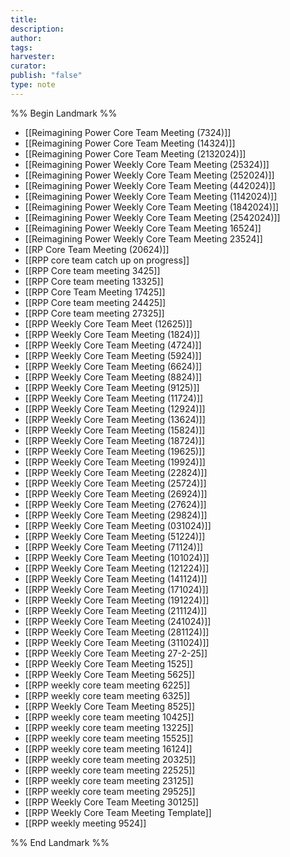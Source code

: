 ```yaml
---
title: 
description: 
author: 
tags: 
harvester: 
curator: 
publish: "false"
type: note
---
```

%% Begin Landmark %%
- [[Reimagining Power Core Team Meeting (7324)]]
- [[Reimagining Power Core Team Meeting (14324)]]
- [[Reimagining Power Core Team Meeting (2132024)]]
- [[Reimagining Power Weekly Core Team Meeting (25324)]]
- [[Reimagining Power Weekly Core Team Meeting (252024)]]
- [[Reimagining Power Weekly Core Team Meeting (442024)]]
- [[Reimagining Power Weekly Core Team Meeting (1142024)]]
- [[Reimagining Power Weekly Core Team Meeting (1842024)]]
- [[Reimagining Power Weekly Core Team Meeting (2542024)]]
- [[Reimagining Power Weekly Core Team Meeting 16524]]
- [[Reimagining Power Weekly Core Team Meeting 23524]]
- [[RP Core Team Meeting (20624)]]
- [[RPP core team catch up on progress]]
- [[RPP Core team meeting 3425]]
- [[RPP Core team meeting 13325]]
- [[RPP Core Team Meeting 17425]]
- [[RPP Core team meeting 24425]]
- [[RPP Core team meeting 27325]]
- [[RPP Weekly Core Team Meet (12625)]]
- [[RPP Weekly Core Team Meeting (1824)]]
- [[RPP Weekly Core Team Meeting (4724)]]
- [[RPP Weekly Core Team Meeting (5924)]]
- [[RPP Weekly Core Team Meeting (6624)]]
- [[RPP Weekly Core Team Meeting (8824)]]
- [[RPP Weekly Core Team Meeting (9125)]]
- [[RPP Weekly Core Team Meeting (11724)]]
- [[RPP Weekly Core Team Meeting (12924)]]
- [[RPP Weekly Core Team Meeting (13624)]]
- [[RPP Weekly Core Team Meeting (15824)]]
- [[RPP Weekly Core Team Meeting (18724)]]
- [[RPP Weekly Core Team Meeting (19625)]]
- [[RPP Weekly Core Team Meeting (19924)]]
- [[RPP Weekly Core Team Meeting (22824)]]
- [[RPP Weekly Core Team Meeting (25724)]]
- [[RPP Weekly Core Team Meeting (26924)]]
- [[RPP Weekly Core Team Meeting (27624)]]
- [[RPP Weekly Core Team Meeting (29824)]]
- [[RPP Weekly Core Team Meeting (031024)]]
- [[RPP Weekly Core Team Meeting (51224)]]
- [[RPP Weekly Core Team Meeting (71124)]]
- [[RPP Weekly Core Team Meeting (101024)]]
- [[RPP Weekly Core Team Meeting (121224)]]
- [[RPP Weekly Core Team Meeting (141124)]]
- [[RPP Weekly Core Team Meeting (171024)]]
- [[RPP Weekly Core Team Meeting (191224)]]
- [[RPP Weekly Core Team Meeting (211124)]]
- [[RPP Weekly Core Team Meeting (241024)]]
- [[RPP Weekly Core Team Meeting (281124)]]
- [[RPP Weekly Core Team Meeting (311024)]]
- [[RPP Weekly Core Team Meeting 27-2-25]]
- [[RPP Weekly Core Team Meeting 1525]]
- [[RPP Weekly Core Team Meeting 5625]]
- [[RPP weekly core team meeting 6225]]
- [[RPP weekly core team meeting 6325]]
- [[RPP Weekly Core Team Meeting 8525]]
- [[RPP weekly core team meeting 10425]]
- [[RPP weekly core team meeting 13225]]
- [[RPP weekly core team meeting 15525]]
- [[RPP weekly core team meeting 16124]]
- [[RPP weekly core team meeting 20325]]
- [[RPP weekly core team meeting 22525]]
- [[RPP weekly core team meeting 23125]]
- [[RPP weekly core team meeting 29525]]
- [[RPP Weekly Core Team Meeting 30125]]
- [[RPP Weekly Core Team Meeting Template]]
- [[RPP weekly meeting 9524]]

%% End Landmark %%